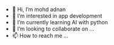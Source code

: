 - 👋 Hi, I’m mohd adnan
- 👀 I’m interested in app development 
- 🌱 I’m currently learning AI with python
- 💞️ I’m looking to collaborate on ...
- 📫 How to reach me ...

<!---
adnan3934/adnan3934 is a ✨ special ✨ repository because its `README.md` (this file) appears on your GitHub profile.
You can click the Preview link to take a look at your changes.
--->

